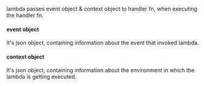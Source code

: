 lambda passes event object & context object to handler fn, when executing the handler fn.</br>
#### event object
It's json object, containing information about the event that invoked lambda.
#### context object
It's json object, containing information about the environment in which the lambda is getting executed.

